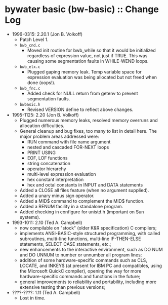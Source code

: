 # bywater basic (bw-basic) :: Change Log

* 1996-0315: 2.20.1 (Jon B. Volkoff)
	+ Patch Level 1.
	+ `bwb_cnd.c`
		- Moved init routine for bwb_while so that it would be initialized regardless of expression value, not just if TRUE.  This was causing some segmentation faults in WHILE-WEND loops.
	+ `bwb_elx.c`
		- Plugged gaping memory leak.  Temp variable space for expression evaluation was being allocated but not freed when done (oops!).
	+ `bwb_fnc.c`
		- Added check for NULL return from getenv to prevent segmentation faults.
	+ `bwbasic.h`
		- Revised VERSION define to reflect above changes.
* 1995-1125: 2.20 (Jon B. Volkoff)
	+ Plugged numerous memory leaks, resolved memory overruns and allocation difficulties.
	+ General cleanup and bug fixes, too many to list in detail here. The major problem areas addressed were:
		- RUN command with file name argument
		- nested and cascaded FOR-NEXT loops
		- PRINT USING
		- EOF, LOF functions
		- string concatenation
		- operator hierarchy
		- multi-level expression evaluation
		- hex constant interpretation
		- hex and octal constants in INPUT and DATA statements
	+ Added a CLOSE all files feature (when no argument supplied).
	+ Added a unary minus sign operator.
	+ Added a MID$ command to complement the MID$ function.
	+ Added a RENUM facility in a standalone program.
	+ Added checking in configure for unistd.h (important on Sun systems).
* 1993-1011: 2.10 (Ted A. Campbell)
	+ now compilable on "stock" (older K&R specification) C compilers;
	+ implements ANSI-BASIC-style structured programming, with called subroutines, multi-line functions, multi-line IF-THEN-ELSE statements, SELECT CASE statements, etc.;
	+ new enhancements to the interactive environment, such as DO NUM and DO UNNUM to number or unnumber all program lines;
	+ addition of some hardware-specific commands such as CLS, LOCATE, and INKEY$ (at present for IBM PC and compatibles, using the Microsoft QuickC compiler), opening the way for more hardware-specific commands and functions in the future;
	+ general improvements to reliability and portability, including more extensive testing than previous versions;
* ????-????: 1.11 (Ted A. Campbell)
	+ Lost in time. 
